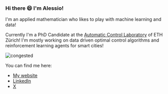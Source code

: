 ### Hi there 😄 I'm Alessio!

I'm an applied mathematician who likes to play with machine learning and data!

Currently I'm a PhD Candidate at the [Automatic Control Laboratory](https://control.ee.ethz.ch/) of ETH Zürich!
I'm mostly working on data driven optimal control algorithms and reinforcement learning agents for smart cities!

![congested](https://github.com/AlessioRimoldi/AlessioRimoldi/assets/102817231/c2f32663-f683-42c5-b5ca-bcfb59789ce4)

You can find me here:
- [My website](https://alessiorimoldi.github.io/ar_blog/)
- [LinkedIn](https://www.linkedin.com/in/alessio-rimoldi-340787212/)
- [X](https://twitter.com/alessio_rimoldi)

<!--
**AlessioRimoldi/AlessioRimoldi** is a ✨ _special_ ✨ repository because its `README.md` (this file) appears on your GitHub profile.

Here are some ideas to get you started:

- 🔭 I’m currently working on ...
- 🌱 I’m currently learning ...
- 👯 I’m looking to collaborate on ...
- 🤔 I’m looking for help with ...
- 💬 Ask me about ...
- 📫 How to reach me: ...
- 😄 Pronouns: ...
- ⚡ Fun fact: ...
-->
